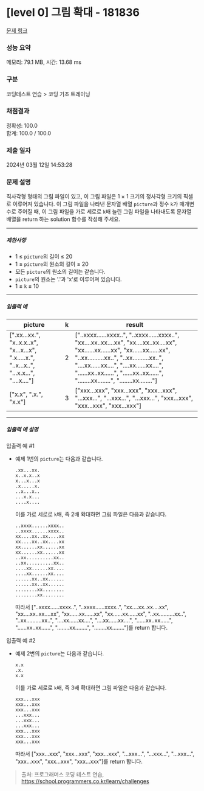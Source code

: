 # [level 0] 그림 확대 - 181836 

[문제 링크](https://school.programmers.co.kr/learn/courses/30/lessons/181836) 

### 성능 요약

메모리: 79.1 MB, 시간: 13.68 ms

### 구분

코딩테스트 연습 > 코딩 기초 트레이닝

### 채점결과

정확성: 100.0<br/>합계: 100.0 / 100.0

### 제출 일자

2024년 03월 12일 14:53:28

### 문제 설명

<p>직사각형 형태의 그림 파일이 있고, 이 그림 파일은 1 × 1 크기의 정사각형 크기의 픽셀로 이루어져 있습니다. 이 그림 파일을 나타낸 문자열 배열 <code>picture</code>과 정수 <code>k</code>가 매개변수로 주어질 때, 이 그림 파일을 가로 세로로 <code>k</code>배 늘린 그림 파일을 나타내도록 문자열 배열을 return 하는 solution 함수를 작성해 주세요.</p>

<hr>

<h5>제한사항</h5>

<ul>
<li>1 ≤ <code>picture</code>의 길이 ≤ 20</li>
<li>1 ≤ <code>picture</code>의 원소의 길이 ≤ 20</li>
<li>모든 <code>picture</code>의 원소의 길이는 같습니다.</li>
<li><code>picture</code>의 원소는 '.'과 'x'로 이루어져 있습니다.</li>
<li>1 ≤ <code>k</code> ≤ 10</li>
</ul>

<hr>

<h5>입출력 예</h5>
<table class="table">
        <thead><tr>
<th>picture</th>
<th>k</th>
<th>result</th>
</tr>
</thead>
        <tbody><tr>
<td>[".xx...xx.", "x..x.x..x", "x...x...x", ".x.....x.", "..x...x..", "...x.x...", "....x...."]</td>
<td>2</td>
<td>["..xxxx......xxxx..", "..xxxx......xxxx..", "xx....xx..xx....xx", "xx....xx..xx....xx", "xx......xx......xx", "xx......xx......xx", "..xx..........xx..", "..xx..........xx..", "....xx......xx....", "....xx......xx....", "......xx..xx......", "......xx..xx......", "........xx........", "........xx........"]</td>
</tr>
<tr>
<td>["x.x", ".x.", "x.x"]</td>
<td>3</td>
<td>["xxx...xxx", "xxx...xxx", "xxx...xxx", "...xxx...", "...xxx...", "...xxx...", "xxx...xxx", "xxx...xxx", "xxx...xxx"]</td>
</tr>
</tbody>
      </table>
<hr>

<h5>입출력 예 설명</h5>

<p>입출력 예 #1</p>

<ul>
<li><p>예제 1번의 <code>picture</code>는 다음과 같습니다.</p>
<div class="highlight"><pre class="codehilite"><code>.xx...xx.
x..x.x..x
x...x...x
.x.....x.
..x...x..
...x.x...
....x....
</code></pre></div>
<p>이를 가로 세로로 <code>k</code>배, 즉 2배 확대하면 그림 파일은 다음과 같습니다.</p>
<div class="highlight"><pre class="codehilite"><code>..xxxx......xxxx..
..xxxx......xxxx..
xx....xx..xx....xx
xx....xx..xx....xx
xx......xx......xx
xx......xx......xx
..xx..........xx..
..xx..........xx..
....xx......xx....
....xx......xx....
......xx..xx......
......xx..xx......
........xx........
........xx........
</code></pre></div>
<p>따라서 ["..xxxx......xxxx..", "..xxxx......xxxx..", "xx....xx..xx....xx", "xx....xx..xx....xx", "xx......xx......xx", "xx......xx......xx", "..xx..........xx..", "..xx..........xx..", "....xx......xx....", "....xx......xx....", "......xx..xx......", "......xx..xx......", "........xx........", "........xx........"]를 return 합니다.</p></li>
</ul>

<p>입출력 예 #2</p>

<ul>
<li><p>예제 2번의 <code>picture</code>는 다음과 같습니다.</p>
<div class="highlight"><pre class="codehilite"><code>x.x
.x.
x.x
</code></pre></div>
<p>이를 가로 세로로 <code>k</code>배, 즉 3배 확대하면 그림 파일은 다음과 같습니다.</p>
<div class="highlight"><pre class="codehilite"><code>xxx...xxx
xxx...xxx
xxx...xxx
...xxx...
...xxx...
...xxx...
xxx...xxx
xxx...xxx
xxx...xxx
</code></pre></div>
<p>따라서 ["xxx...xxx", "xxx...xxx", "xxx...xxx", "...xxx...", "...xxx...", "...xxx...", "xxx...xxx", "xxx...xxx", "xxx...xxx"]를 return 합니다.</p></li>
</ul>


> 출처: 프로그래머스 코딩 테스트 연습, https://school.programmers.co.kr/learn/challenges
